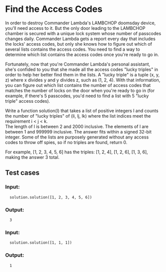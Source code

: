 # Find the Access Codes

In order to destroy Commander Lambda's LAMBCHOP doomsday device, you'll need access 
to it. But the only door leading to the LAMBCHOP chamber is secured with a unique 
lock system whose number of passcodes changes daily. Commander Lambda gets a report 
every day that includes the locks' access codes, but only she knows how to figure out
which of several lists contains the access codes. You need to find a way to determine
which list contains the access codes once you're ready to go in. 

Fortunately, now that you're Commander Lambda's personal assistant, she's confided to
you that she made all the access codes "lucky triples" in order to help her better find 
them in the lists. A "lucky triple" is a tuple (x, y, z) where x divides y and y divides
z, such as (1, 2, 4). With that information, you can figure out which list contains the 
number of access codes that matches the number of locks on the door when you're ready to
go in (for example, if there's 5 passcodes, you'd need to find a list with 5 
"lucky triple" access codes).

Write a function solution(l) that takes a list of positive integers l and counts the number
of "lucky triples" of (li, lj, lk) where the list indices meet the requirement i < j < k.  
The length of l is between 2 and 2000 inclusive.  The elements of l are between 1 and 999999 
inclusive.  The answer fits within a signed 32-bit integer. Some of the lists are purposely 
generated without any access codes to throw off spies, so if no triples are found, return 0. 

For example, [1, 2, 3, 4, 5, 6] has the triples: [1, 2, 4], [1, 2, 6], [1, 3, 6], making
the answer 3 total.

## Test cases

### Input:
      solution.solution([1, 2, 3, 4, 5, 6])
### Output:
      3

### Input:
      solution.solution([1, 1, 1])
### Output:
      1
